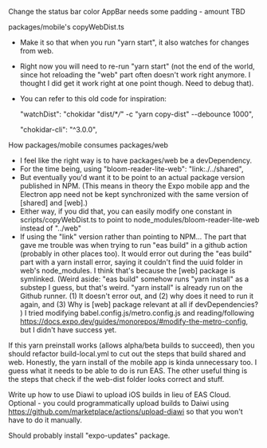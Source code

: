 Change the status bar color
AppBar needs some padding - amount TBD

packages/mobile's copyWebDist.ts

-   Make it so that when you run "yarn start", it also watches for changes from web.
-   Right now you will need to re-run "yarn start" (not the end of the world, since hot reloading the "web" part often doesn't work right anymore. I thought I did get it work right at one point though. Need to debug that).
-   You can refer to this old code for inspiration:

    "watchDist": "chokidar \"dist/\*_/_\" -c \"yarn copy-dist\" --debounce 1000",

    "chokidar-cli": "^3.0.0",

How packages/mobile consumes packages/web

-   I feel like the right way is to have packages/web be a devDependency.
-   For the time being, using "bloom-reader-lite-web": "link:./../shared",
-   But eventually you'd want it to be point to an actual package version published in NPM. (This means in theory the Expo mobile app and the Electron app need not be kept synchronized with the same version of [shared] and [web].)
-   Either way, if you did that, you can easily modify one constant in scripts/copyWebDist.ts to point to node_modules/bloom-reader-lite-web instead of "../web"
-   If using the "link" version rather than pointing to NPM...
    The part that gave me trouble was when trying to run "eas build" in a github action (probably in other places too).
    It would error out during the "eas build" part with a yarn install error, saying it couldn't find the uuid folder in web's node_modules. I think that's because the [web] package is symlinked.
    (Weird aside: "eas build" somehow runs "yarn install" as a substep I guess, but that's weird. "yarn install" is already run on the Github runner. (1) It doesn't error out, and (2) why does it need to run it again, and (3) Why is [web] package relevant at all if devDependencies? )
    I tried modifying babel.config.js/metro.config.js and reading/following https://docs.expo.dev/guides/monorepos/#modify-the-metro-config, but I didn't have success yet.

If this yarn preinstall works (allows alpha/beta builds to succeed), then you should refactor build-local.yml to cut out the steps that build shared and web.
Honestly, the yarn install of the mobile app is kinda unnecessary too. I guess what it needs to be able to do is run EAS. The other useful thing is the steps that check if the web-dist folder looks correct and stuff.

Write up how to use Diawi to upload iOS builds in lieu of EAS Cloud.
Optional - you could programmatically upload builds to Daiwi using https://github.com/marketplace/actions/upload-diawi
so that you won't have to do it manually.

Should probably install "expo-updates" package.
